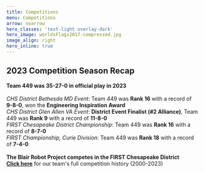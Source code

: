 ```yaml
---
title: Competitions
menu: Competitions
arrow: noarrow
hero_classes: 'text-light overlay-dark'
hero_image: worldsFlags2017-compressed.jpg
image_align: right
hero_inline: true
---
```


## **2023 Competition Season Recap**	
**Team 449 was 35-27-0 in official play in 2023** <br>
<br>
*CHS District Bethesda MD Event*: Team 449 was **Rank 16** with a record of **9-8-0**, won the **Engineering Inspiration Award**<br>
*CHS District Glen Allen VA Event*: **District Event Finalist (#2 Alliance)**, Team 449 was **Rank 9** with a record of **11-8-0** <br>
*FIRST Chesapeake District Championship*: Team 449 was **Rank 16** with a record of **8-7-0** <br>
*FIRST Championship, Curie Division*: Team 449 was **Rank 18** with a record of **7-4-0** <br><br>
****The Blair Robot Project competes in the FIRST Chesapeake District**** <br>
**[Click here](https://www.thebluealliance.com/team/449/2023)** for our team's full competition history (2000-2023)
